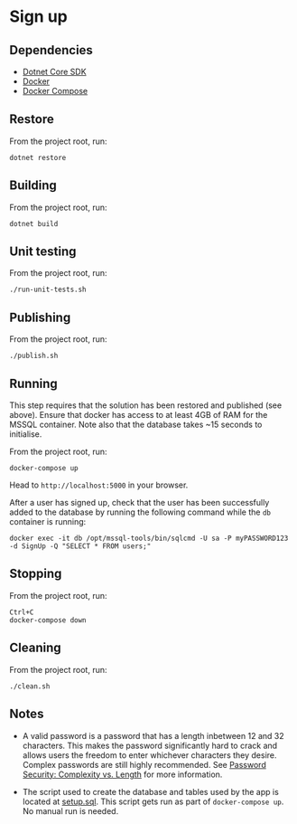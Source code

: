 # Sign up

## Dependencies

- [Dotnet Core SDK](https://www.microsoft.com/net/core)
- [Docker](https://docs.docker.com/engine/installation/)
- [Docker Compose](https://docs.docker.com/compose/install/)

## Restore

From the project root, run:
```
dotnet restore
```

## Building

From the project root, run:
```
dotnet build
```

## Unit testing

From the project root, run:
```
./run-unit-tests.sh
```

## Publishing

From the project root, run:
```
./publish.sh
```

## Running

This step requires that the solution has been restored and published (see above). Ensure that docker has access to at least 4GB of RAM for the MSSQL container. Note also that the database takes ~15 seconds to initialise.

From the project root, run:
```
docker-compose up
```

Head to `http://localhost:5000` in your browser.

After a user has signed up, check that the user has been successfully added to the database by running the following command while the `db` container is running:
```
docker exec -it db /opt/mssql-tools/bin/sqlcmd -U sa -P myPASSWORD123 -d SignUp -Q "SELECT * FROM users;"
```

## Stopping

From the project root, run:
```
Ctrl+C
docker-compose down
```

## Cleaning

From the project root, run:
```
./clean.sh
```

## Notes

- A valid password is a password that has a length inbetween 12 and 32 characters. This makes the password significantly hard to crack and allows users the freedom to enter whichever characters they desire. Complex passwords are still highly recommended. See [Password Security: Complexity vs. Length](http://resources.infosecinstitute.com/password-security-complexity-vs-length/#gref) for more information.

- The script used to create the database and tables used by the app is located at [setup.sql](db/setup.sql). This script gets run as part of `docker-compose up`. No manual run is needed.
